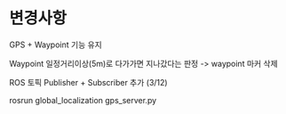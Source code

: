 # 변경사항

GPS + Waypoint 기능 유지

Waypoint 일정거리이상(5m)로 다가가면 지나갔다는 판정 -> waypoint 마커 삭제

ROS 토픽 Publisher + Subscriber 추가 (3/12)


rosrun global_localization gps_server.py

